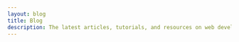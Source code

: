 ```yaml
---
layout: blog
title: Blog
description: The latest articles, tutorials, and resources on web development, programming, and moother knicknacks.
---
```

